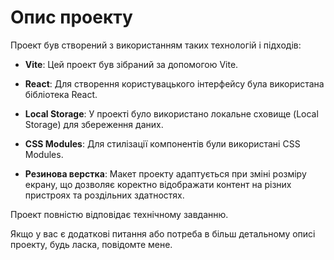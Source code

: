 # Опис проекту

Проект був створений з використанням таких технологій і підходів:

- **Vite**: Цей проект був зібраний за допомогою Vite.

- **React**: Для створення користувацького інтерфейсу була використана бібліотека React.

- **Local Storage**: У проекті було використано локальне сховище (Local Storage) для збереження даних.

- **CSS Modules**: Для стилізації компонентів були використані CSS Modules.

- **Резинова верстка**: Макет проекту адаптується при зміні розміру екрану, що дозволяє коректно відображати контент на різних пристроях та роздільних здатностях.

Проект повністю відповідає технічному завданню.

Якщо у вас є додаткові питання або потреба в більш детальному описі проекту, будь ласка, повідомте мене.
